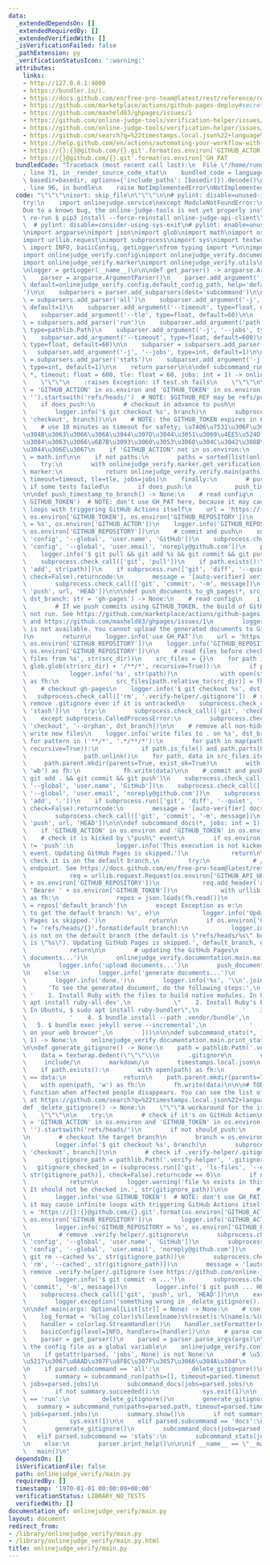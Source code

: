 ```yaml
---
data:
  _extendedDependsOn: []
  _extendedRequiredBy: []
  _extendedVerifiedWith: []
  _isVerificationFailed: false
  _pathExtension: py
  _verificationStatusIcon: ':warning:'
  attributes:
    links:
    - http://127.0.0.1:4000
    - https://bundler.io/).
    - https://docs.github.com/en/free-pro-team@latest/rest/reference/repos#get-a-repository
    - https://github.com/marketplace/actions/github-pages-deploy#secrets
    - https://github.com/maxheld83/ghpages/issues/1
    - https://github.com/online-judge-tools/verification-helper/issues/332
    - https://github.com/online-judge-tools/verification-helper/issues/332)'
    - https://github.com/search?q=%22timestamps.local.json%22+language%3Agitignore&type=Code
    - https://help.github.com/en/actions/automating-your-workflow-with-github-actions/authenticating-with-the-github_token#about-the-github_token-secret)
    - https://{}:{}@github.com/{}.git'.format(os.environ['GITHUB_ACTOR
    - https://{}@github.com/{}.git'.format(os.environ['GH_PAT
  bundledCode: "Traceback (most recent call last):\n  File \"/home/runner/.local/lib/python3.10/site-packages/onlinejudge_verify/documentation/build.py\"\
    , line 71, in _render_source_code_stat\n    bundled_code = language.bundle(stat.path,\
    \ basedir=basedir, options={'include_paths': [basedir]}).decode()\n  File \"/home/runner/.local/lib/python3.10/site-packages/onlinejudge_verify/languages/python.py\"\
    , line 96, in bundle\n    raise NotImplementedError\nNotImplementedError\n"
  code: "\"\"\"\nisort: skip_file\n\"\"\"\n\n# pylint: disable=unused-import,ungrouped-imports\n\
    try:\n    import onlinejudge.service\nexcept ModuleNotFoundError:\n    print(\"\
    Due to a known bug, the online-judge-tools is not yet properly installed. Please\
    \ re-run $ pip3 install --force-reinstall online-judge-api-client\")\n    exit(1)\
    \  # pylint: disable=consider-using-sys-exit\n# pylint: enable=unused-import,ungrouped-imports\n\
    \nimport argparse\nimport json\nimport glob\nimport math\nimport os\nimport pathlib\n\
    import urllib.request\nimport subprocess\nimport sys\nimport textwrap\nfrom logging\
    \ import INFO, basicConfig, getLogger\nfrom typing import *\n\nimport colorlog\n\
    import onlinejudge_verify.config\nimport onlinejudge_verify.documentation.main\n\
    import onlinejudge_verify.marker\nimport onlinejudge_verify.utils\nimport onlinejudge_verify.verify\n\
    \nlogger = getLogger(__name__)\n\n\ndef get_parser() -> argparse.ArgumentParser:\n\
    \    parser = argparse.ArgumentParser()\n    parser.add_argument('--config-file',\
    \ default=onlinejudge_verify.config.default_config_path, help='default: \".verify-helper/config.toml\"\
    ')\n\n    subparsers = parser.add_subparsers(dest='subcommand')\n\n    subparser\
    \ = subparsers.add_parser('all')\n    subparser.add_argument('-j', '--jobs', type=int,\
    \ default=1)\n    subparser.add_argument('--timeout', type=float, default=600)\n\
    \    subparser.add_argument('--tle', type=float, default=60)\n\n    subparser\
    \ = subparsers.add_parser('run')\n    subparser.add_argument('path', nargs='*',\
    \ type=pathlib.Path)\n    subparser.add_argument('-j', '--jobs', type=int, default=1)\n\
    \    subparser.add_argument('--timeout', type=float, default=600)\n    subparser.add_argument('--tle',\
    \ type=float, default=60)\n\n    subparser = subparsers.add_parser('docs')\n \
    \   subparser.add_argument('-j', '--jobs', type=int, default=1)\n\n    subparser\
    \ = subparsers.add_parser('stats')\n    subparser.add_argument('-j', '--jobs',\
    \ type=int, default=1)\n\n    return parser\n\n\ndef subcommand_run(paths: List[pathlib.Path],\
    \ *, timeout: float = 600, tle: float = 60, jobs: int = 1) -> onlinejudge_verify.verify.VerificationSummary:\n\
    \    \"\"\"\n    :raises Exception: if test.sh fails\n    \"\"\"\n\n    does_push\
    \ = 'GITHUB_ACTION' in os.environ and 'GITHUB_TOKEN' in os.environ and os.environ.get('GITHUB_REF',\
    \ '').startswith('refs/heads/')  # NOTE: $GITHUB_REF may be refs/pull/... or refs/tags/...\n\
    \    if does_push:\n        # checkout in advance to push\n        branch = os.environ['GITHUB_REF'][len('refs/heads/'):]\n\
    \        logger.info('$ git checkout %s', branch)\n        subprocess.check_call(['git',\
    \ 'checkout', branch])\n\n    # NOTE: the GITHUB_TOKEN expires in 60 minutes (https://help.github.com/en/actions/automating-your-workflow-with-github-actions/authenticating-with-the-github_token#about-the-github_token-secret)\n\
    \    # use 10 minutes as timeout for safety; \u7406\u7531\u306F\u3088\u304F\u5206\
    \u304B\u3063\u3066\u306A\u3044\u307D\u3044\u3051\u3069\u4EE5\u524D 20 \u5206\u3067\
    \u3084\u3063\u3066\u6B7B\u3093\u3060\u3053\u3068\u304C\u3042\u308B\u3089\u3057\
    \u3044\u306E\u3067\n    if 'GITHUB_ACTION' not in os.environ:\n        timeout\
    \ = math.inf\n\n    if not paths:\n        paths = sorted(list(onlinejudge_verify.utils.iterate_verification_files()))\n\
    \    try:\n        with onlinejudge_verify.marker.get_verification_marker() as\
    \ marker:\n            return onlinejudge_verify.verify.main(paths, marker=marker,\
    \ timeout=timeout, tle=tle, jobs=jobs)\n    finally:\n        # push results even\
    \ if some tests failed\n        if does_push:\n            push_timestamp_to_branch()\n\
    \n\ndef push_timestamp_to_branch() -> None:\n    # read config\n    logger.info('use\
    \ GITHUB_TOKEN')  # NOTE: don't use GH_PAT here, because it may cause infinite\
    \ loops with triggering GitHub Actions itself\n    url = 'https://{}:{}@github.com/{}.git'.format(os.environ['GITHUB_ACTOR'],\
    \ os.environ['GITHUB_TOKEN'], os.environ['GITHUB_REPOSITORY'])\n    logger.info('GITHUB_ACTOR\
    \ = %s', os.environ['GITHUB_ACTOR'])\n    logger.info('GITHUB_REPOSITORY = %s',\
    \ os.environ['GITHUB_REPOSITORY'])\n\n    # commit and push\n    subprocess.check_call(['git',\
    \ 'config', '--global', 'user.name', 'GitHub'])\n    subprocess.check_call(['git',\
    \ 'config', '--global', 'user.email', 'noreply@github.com'])\n    path = onlinejudge_verify.marker.get_verification_marker().json_path\n\
    \    logger.info('$ git pull && git add %s && git commit && git push', str(path))\n\
    \    subprocess.check_call(['git', 'pull'])\n    if path.exists():\n        subprocess.check_call(['git',\
    \ 'add', str(path)])\n    if subprocess.run(['git', 'diff', '--quiet', '--staged'],\
    \ check=False).returncode:\n        message = '[auto-verifier] verify commit {}'.format(os.environ['GITHUB_SHA'])\n\
    \        subprocess.check_call(['git', 'commit', '-m', message])\n        subprocess.check_call(['git',\
    \ 'push', url, 'HEAD'])\n\n\ndef push_documents_to_gh_pages(*, src_dir: pathlib.Path,\
    \ dst_branch: str = 'gh-pages') -> None:\n    # read config\n    if not os.environ.get('GH_PAT'):\n\
    \        # If we push commits using GITHUB_TOKEN, the build of GitHub Pages will\
    \ not run. See https://github.com/marketplace/actions/github-pages-deploy#secrets\
    \ and https://github.com/maxheld83/ghpages/issues/1\n        logger.error(\"GH_PAT\
    \ is not available. You cannot upload the generated documents to GitHub Pages.\"\
    )\n        return\n    logger.info('use GH_PAT')\n    url = 'https://{}@github.com/{}.git'.format(os.environ['GH_PAT'],\
    \ os.environ['GITHUB_REPOSITORY'])\n    logger.info('GITHUB_REPOSITORY = %s',\
    \ os.environ['GITHUB_REPOSITORY'])\n\n    # read files before checkout\n    logger.info('read\
    \ files from %s', str(src_dir))\n    src_files = {}\n    for path in map(pathlib.Path,\
    \ glob.glob(str(src_dir) + '/**/*', recursive=True)):\n        if path.is_file():\n\
    \            logger.info('%s', str(path))\n            with open(str(path), 'rb')\
    \ as fh:\n                src_files[path.relative_to(src_dir)] = fh.read()\n\n\
    \    # checkout gh-pages\n    logger.info('$ git checkout %s', dst_branch)\n \
    \   subprocess.check_call(['rm', '.verify-helper/.gitignore'])  # required, to\
    \ remove .gitignore even if it is untracked\n    subprocess.check_call(['git',\
    \ 'stash'])\n    try:\n        subprocess.check_call(['git', 'checkout', dst_branch])\n\
    \    except subprocess.CalledProcessError:\n        subprocess.check_call(['git',\
    \ 'checkout', '--orphan', dst_branch])\n\n    # remove all non-hidden files and\
    \ write new files\n    logger.info('write files to . on %s', dst_branch)\n   \
    \ for pattern in ('**/*', '.*/**/*'):\n        for path in map(pathlib.Path, glob.glob(pattern,\
    \ recursive=True)):\n            if path.is_file() and path.parts[0] != '.git':\n\
    \                path.unlink()\n    for path, data in src_files.items():\n   \
    \     path.parent.mkdir(parents=True, exist_ok=True)\n        with open(str(path),\
    \ 'wb') as fh:\n            fh.write(data)\n\n    # commit and push\n    logger.info('$\
    \ git add . && git commit && git push')\n    subprocess.check_call(['git', 'config',\
    \ '--global', 'user.name', 'GitHub'])\n    subprocess.check_call(['git', 'config',\
    \ '--global', 'user.email', 'noreply@github.com'])\n    subprocess.check_call(['git',\
    \ 'add', '.'])\n    if subprocess.run(['git', 'diff', '--quiet', '--staged'],\
    \ check=False).returncode:\n        message = '[auto-verifier] docs commit {}'.format(os.environ['GITHUB_SHA'])\n\
    \        subprocess.check_call(['git', 'commit', '-m', message])\n        subprocess.check_call(['git',\
    \ 'push', url, 'HEAD'])\n\n\ndef subcommand_docs(*, jobs: int = 1) -> None:\n\
    \    if 'GITHUB_ACTION' in os.environ and 'GITHUB_TOKEN' in os.environ:\n    \
    \    # check it is kicked by \"push\" event\n        if os.environ['GITHUB_EVENT_NAME']\
    \ != 'push':\n            logger.info('This execution is not kicked from \"push\"\
    \ event. Updating GitHub Pages is skipped.')\n            return\n\n        #\
    \ check it is on the default branch.\n        try:\n            # /repos/{owner}/{repo}\
    \ endpoint. See https://docs.github.com/en/free-pro-team@latest/rest/reference/repos#get-a-repository\n\
    \            req = urllib.request.Request(os.environ['GITHUB_API_URL'] + '/repos/'\
    \ + os.environ['GITHUB_REPOSITORY'])\n            req.add_header('authorization',\
    \ 'Bearer ' + os.environ['GITHUB_TOKEN'])\n            with urllib.request.urlopen(req)\
    \ as fh:\n                repos = json.loads(fh.read())\n            default_branch\
    \ = repos['default_branch']\n        except Exception as e:\n            logger.exception('failed\
    \ to get the default branch: %s', e)\n            logger.info('Updating GitHub\
    \ Pages is skipped.')\n            return\n        if os.environ['GITHUB_REF']\
    \ != 'refs/heads/{}'.format(default_branch):\n            logger.info('This execution\
    \ is not on the default branch (the default is \"refs/heads/%s\" but the actual\
    \ is \"%s\"). Updating GitHub Pages is skipped.', default_branch, os.environ['GITHUB_REF'])\n\
    \            return\n\n        # updating the GitHub Pages\n        logger.info('generate\
    \ documents...')\n        onlinejudge_verify.documentation.main.main(jobs=jobs)\n\
    \n        logger.info('upload documents...')\n        push_documents_to_gh_pages(src_dir=pathlib.Path('.verify-helper/markdown'))\n\
    \n    else:\n        logger.info('generate documents...')\n        onlinejudge_verify.documentation.main.main(jobs=jobs)\n\
    \        logger.info('done.')\n        logger.info('%s', '\\n'.join([\n      \
    \      'To see the generated document, do the following steps:',\n           \
    \ '    1. Install Ruby with the files to build native modules. In Ubuntu, $ sudo\
    \ apt install ruby-all-dev',\n            \"    2. Install Ruby's Bundler (https://bundler.io/).\
    \ In Ubuntu, $ sudo apt install ruby-bundler\",\n            '    3. $ cd .verify-helper/markdown',\n\
    \            '    4. $ bundle install --path .vendor/bundle',\n            ' \
    \   5. $ bundle exec jekyll serve --incremental',\n            '    6. Open http://127.0.0.1:4000\
    \ on your web browser',\n        ]))\n\n\ndef subcommand_stats(*, jobs: int =\
    \ 1) -> None:\n    onlinejudge_verify.documentation.main.print_stats_json(jobs=jobs)\n\
    \n\ndef generate_gitignore() -> None:\n    path = pathlib.Path('.verify-helper/.gitignore')\n\
    \    data = textwrap.dedent(\"\"\"\\\n        .gitignore\n        cache/\n   \
    \     include/\n        markdown/\n        timestamps.local.json\n    \"\"\")\n\
    \    if path.exists():\n        with open(path) as fh:\n            if fh.read()\
    \ == data:\n                return\n    path.parent.mkdir(parents=True, exist_ok=True)\n\
    \    with open(path, 'w') as fh:\n        fh.write(data)\n\n\n# TODO: remove this\
    \ function when affected people disappears. You can see the list of such people\
    \ at https://github.com/search?q=%22timestamps.local.json%22+language%3Agitignore&type=Code\n\
    def _delete_gitignore() -> None:\n    \"\"\"A workaround for the issue https://github.com/online-judge-tools/verification-helper/issues/332\n\
    \    \"\"\"\n\n    try:\n        # check if it's on GitHub Action\n        should_push\
    \ = 'GITHUB_ACTION' in os.environ and 'GITHUB_TOKEN' in os.environ and os.environ.get('GITHUB_REF',\
    \ '').startswith('refs/heads/')\n        if not should_push:\n            return\n\
    \n        # checkout the target branch\n        branch = os.environ['GITHUB_REF'][len('refs/heads/'):]\n\
    \        logger.info('$ git checkout %s', branch)\n        subprocess.check_call(['git',\
    \ 'checkout', branch])\n\n        # check if .verify-helper/.gitignore exists\n\
    \        gitignore_path = pathlib.Path('.verify-helper', '.gitignore')\n     \
    \   gitignore_checked_in = (subprocess.run(['git', 'ls-files', '--error-unmatch',\
    \ str(gitignore_path)], check=False).returncode == 0)\n        if not gitignore_checked_in:\n\
    \            return\n        logger.warning('file %s exists in this Git repository.\
    \ It should not be checked in.', str(gitignore_path))\n\n        # read config\n\
    \        logger.info('use GITHUB_TOKEN')  # NOTE: don't use GH_PAT here, because\
    \ it may cause infinite loops with triggering GitHub Actions itself\n        url\
    \ = 'https://{}:{}@github.com/{}.git'.format(os.environ['GITHUB_ACTOR'], os.environ['GITHUB_TOKEN'],\
    \ os.environ['GITHUB_REPOSITORY'])\n        logger.info('GITHUB_ACTOR = %s', os.environ['GITHUB_ACTOR'])\n\
    \        logger.info('GITHUB_REPOSITORY = %s', os.environ['GITHUB_REPOSITORY'])\n\
    \n        # remove .verify-helper/.gitignore\n        subprocess.check_call(['git',\
    \ 'config', '--global', 'user.name', 'GitHub'])\n        subprocess.check_call(['git',\
    \ 'config', '--global', 'user.email', 'noreply@github.com'])\n        logger.info('$\
    \ git rm --cached %s', str(gitignore_path))\n        subprocess.check_call(['git',\
    \ 'rm', '--cached', str(gitignore_path)])\n        message = '[auto-verifier]\
    \ remove .verify-helper/.gitignore (see https://github.com/online-judge-tools/verification-helper/issues/332)'\n\
    \        logger.info('$ git commit -m ...')\n        subprocess.check_call(['git',\
    \ 'commit', '-m', message])\n        logger.info('$ git push ... HEAD')\n    \
    \    subprocess.check_call(['git', 'push', url, 'HEAD'])\n\n    except Exception:\n\
    \        logger.exception('something wrong in _delete_gitignore(). ignored.')\n\
    \n\ndef main(args: Optional[List[str]] = None) -> None:\n    # configure logging\n\
    \    log_format = '%(log_color)s%(levelname)s%(reset)s:%(name)s:%(message)s'\n\
    \    handler = colorlog.StreamHandler()\n    handler.setFormatter(colorlog.ColoredFormatter(log_format))\n\
    \    basicConfig(level=INFO, handlers=[handler])\n\n    # parse command-line arguments\n\
    \    parser = get_parser()\n    parsed = parser.parse_args(args)\n\n    # load\
    \ the config file as a global variable\n    onlinejudge_verify.config.set_config_path(pathlib.Path(parsed.config_file))\n\
    \n    if getattr(parsed, 'jobs', None) is not None:\n        # \u5148\u306B\u4E26\
    \u5217\u3067\u8AAD\u307F\u8FBC\u307F\u3057\u3066\u304A\u304F\n        onlinejudge_verify.marker.get_verification_marker(jobs=parsed.jobs)\n\
    \n    if parsed.subcommand == 'all':\n        _delete_gitignore()\n        generate_gitignore()\n\
    \        summary = subcommand_run(paths=[], timeout=parsed.timeout, tle=parsed.tle,\
    \ jobs=parsed.jobs)\n        subcommand_docs(jobs=parsed.jobs)\n        summary.show()\n\
    \        if not summary.succeeded():\n            sys.exit(1)\n\n    elif parsed.subcommand\
    \ == 'run':\n        _delete_gitignore()\n        generate_gitignore()\n     \
    \   summary = subcommand_run(paths=parsed.path, timeout=parsed.timeout, tle=parsed.tle,\
    \ jobs=parsed.jobs)\n        summary.show()\n        if not summary.succeeded():\n\
    \            sys.exit(1)\n\n    elif parsed.subcommand == 'docs':\n        _delete_gitignore()\n\
    \        generate_gitignore()\n        subcommand_docs(jobs=parsed.jobs)\n\n \
    \   elif parsed.subcommand == 'stats':\n        subcommand_stats(jobs=parsed.jobs)\n\
    \n    else:\n        parser.print_help()\n\n\nif __name__ == \"__main__\":\n \
    \   main()\n"
  dependsOn: []
  isVerificationFile: false
  path: onlinejudge_verify/main.py
  requiredBy: []
  timestamp: '1970-01-01 00:00:00+00:00'
  verificationStatus: LIBRARY_NO_TESTS
  verifiedWith: []
documentation_of: onlinejudge_verify/main.py
layout: document
redirect_from:
- /library/onlinejudge_verify/main.py
- /library/onlinejudge_verify/main.py.html
title: onlinejudge_verify/main.py
---
```

